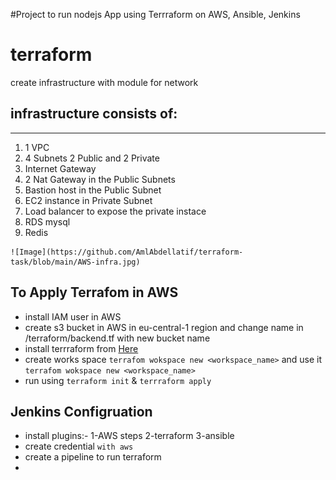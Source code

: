 #Project to run nodejs App using Terrraform on AWS, Ansible, Jenkins






# terraform
 create infrastructure with module for network 
 
 
## infrastructure  consists of:
---

   1) 1 VPC
   2) 4 Subnets 2 Public and 2 Private
   3) Internet Gateway
   4) 2 Nat Gateway in the Public Subnets
   5) Bastion host in the Public Subnet
   6) EC2 instance in Private Subnet
   7) Load balancer to expose the private instace
   8) RDS mysql
   9) Redis
   
   
    ![Image](https://github.com/AmlAbdellatif/terraform-task/blob/main/AWS-infra.jpg)
    
## To Apply Terrafom in AWS
 * install IAM user in AWS 
 * create s3 bucket in AWS in eu-central-1 region and change name in /terraform/backend.tf with new bucket name
 * install terrraform from [Here](https://www.terraform.io/downloads)
 * create works space  ``` terrafom wokspace new <workspace_name> ``` and use it ` terrafom wokspace new <workspace_name> `
 * run using ` terraform init ` & ` terrraform apply `


## Jenkins Configruation
 * install plugins:-
   1-AWS steps
   2-terraform
   3-ansible
 * create credential `with aws` 
 * create a pipeline to run terraform 
 * 
 
